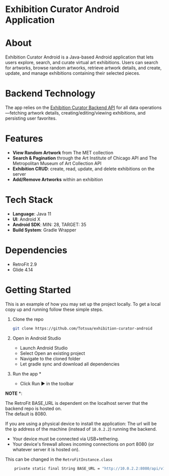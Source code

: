 
# Exhibition Curator Android Application
# About
Exhibition Curator Android is a Java-based Android application that lets users explore, search, and curate virtual art exhibitions.
Users can search for artworks, browse random artworks, retrieve artwork details, and create, update, and manage exhibitions containing their selected pieces.

# Backend Technology
The app relies on the [Exhibition Curator Backend API](https://github.com/Totsua/exhibition-curator-backend) for all data operations—fetching artwork details, creating/editing/viewing exhibitions, and persisting user favorites.

# Features

- **View Random Artwork** from The MET collection
- **Search & Pagination** through the Art Institute of Chicago API and The Metropolitan Museum of Art Collection API
- **Exhibition CRUD**: create, read, update, and delete exhibitions on the server
- **Add/Remove Artworks** within an exhibition

# Tech Stack
- **Language**: Java 11
- **UI**: Android X
- **Android SDK**:  MIN: 28, TARGET: 35
- **Build System**: Gradle Wrapper


# Dependencies
- RetroFit 2.9
- Glide 4.14


# Getting Started

This is an example of how you may set up the project locally.
To get a local copy up and running follow these simple steps.

1. Clone the repo
   ```sh
   git clone https://github.com/Totsua/exhibition-curator-android
   ```
2. Open in Android Studio
    - Launch Android Studio
    - Select Open an existing project
    - Navigate to the cloned folder
    - Let gradle sync and download all dependencies

3. Run the app *
    - Click Run ▶︎ in the toolbar

**NOTE** *:

The RetroFit BASE_URL is dependent on the localhost server that the backend repo is hosted on.  
The default is 8080.

If you are using a physical device to install the application:
The url will be the ip address of the machine (instead of `10.0.2.2`) running the backend.
- Your device must be connected via USB+tethering.
- Your device's firewall allows incoming connections on port 8080 (or whatever server it is hosted on).



This can be changed in the `RetroFitInstance.class`
```sh
    private static final String BASE_URL = "http://10.0.2.2:8080/api/v1/exhibitioncurator/";
```